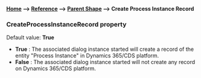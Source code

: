 __[Home](/) --> [Reference](/ref) -->  [Parent Shape](javascript:history.back()) --> Create Process Instance Record__

### CreateProcessInstanceRecord property 

Default value: **True**
- **True** : The associated dialog instance started will create a record of the entity "Process Instance" in Dynamics 365/CDS platform.
- **False** : The associated dialog instance started will not create any record on Dynamics 365/CDS platform.
